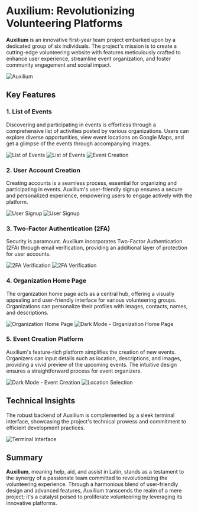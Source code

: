 # Auxilium: Revolutionizing Volunteering Platforms

**Auxilium** is an innovative first-year team project embarked upon by a dedicated group of six individuals. The project's mission is to create a cutting-edge volunteering website with features meticulously crafted to enhance user experience, streamline event organization, and foster community engagement and social impact.

![Auxilium](main1.png)

## Key Features

### 1. List of Events
Discovering and participating in events is effortless through a comprehensive list of activities posted by various organizations. Users can explore diverse opportunities, view event locations on Google Maps, and get a glimpse of the events through accompanying images.

![List of Events](listOfEvents1.png)
![List of Events](listOfEvents2.png)
![Event Creation](event1.jpg)

### 2. User Account Creation
Creating accounts is a seamless process, essential for organizing and participating in events. Auxilium's user-friendly signup ensures a secure and personalized experience, empowering users to engage actively with the platform.

![User Signup](signup1.png)
![User Signup](signup2.jpg)

### 3. Two-Factor Authentication (2FA)
Security is paramount. Auxilium incorporates Two-Factor Authentication (2FA) through email verification, providing an additional layer of protection for user accounts.

![2FA Verification](verify1.png)
![2FA Verification](verify2.png)

### 4. Organization Home Page
The organization home page acts as a central hub, offering a visually appealing and user-friendly interface for various volunteering groups. Organizations can personalize their profiles with images, contacts, names, and descriptions.

![Organization Home Page](auxpics3.png)
![Dark Mode - Organization Home Page](auxpics2.jpg)

### 5. Event Creation Platform
Auxilium's feature-rich platform simplifies the creation of new events. Organizers can input details such as location, descriptions, and images, providing a vivid preview of the upcoming events. The intuitive design ensures a straightforward process for event organizers.

![Dark Mode - Event Creation](darkmode1.png)
![Location Selection](getlocation1.png)

## Technical Insights
The robust backend of Auxilium is complemented by a sleek terminal interface, showcasing the project's technical prowess and commitment to efficient development practices.

![Terminal Interface](terminal.jpg)

## Summary
**Auxilium**, meaning help, aid, and assist in Latin, stands as a testament to the synergy of a passionate team committed to revolutionizing the volunteering experience. Through a harmonious blend of user-friendly design and advanced features, Auxilium transcends the realm of a mere project; it's a catalyst poised to proliferate volunteering by leveraging its innovative platforms.
